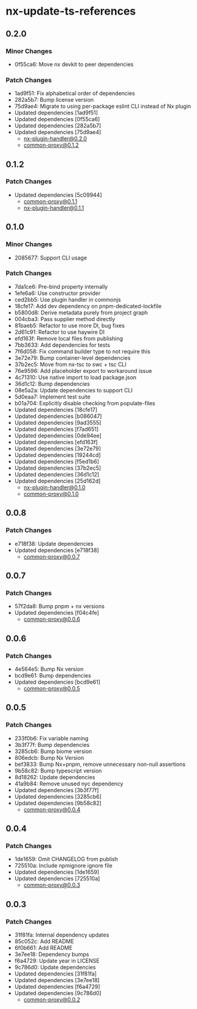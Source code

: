 # nx-update-ts-references

## 0.2.0

### Minor Changes

- 0f55ca6: Move nx devkit to peer dependencies

### Patch Changes

- 1ad9f51: Fix alphabetical order of dependencies
- 282a5b7: Bump license version
- 75d9ae4: Migrate to using per-package eslint CLI instead of Nx plugin
- Updated dependencies [1ad9f51]
- Updated dependencies [0f55ca6]
- Updated dependencies [282a5b7]
- Updated dependencies [75d9ae4]
  - nx-plugin-handler@0.2.0
  - common-proxy@0.1.2

## 0.1.2

### Patch Changes

- Updated dependencies [5c09944]
  - common-proxy@0.1.1
  - nx-plugin-handler@0.1.1

## 0.1.0

### Minor Changes

- 2085677: Support CLI usage

### Patch Changes

- 7da1ce6: Pre-bind property internally
- 1efe6a6: Use constructor provider
- ced2bb5: Use plugin handler in commonjs
- 18cfe17: Add dev dependency on pnpm-dedicated-lockfile
- b5800d8: Derive metadata purely from project graph
- 004cba3: Pass supplier method directly
- 81baeb5: Refactor to use more DI, bug fixes
- 2d61c91: Refactor to use haywire DI
- efd163f: Remove local files from publishing
- 7bb3633: Add dependencies for tests
- 7f6d058: Fix command builder type to not require this
- 3e72e79: Bump container-level dependencies
- 37b2ec5: Move from nx-tsc to swc + tsc CLI
- 76e9596: Add placeholder export to workaround issue
- 4c71310: Use native import to load package.json
- 36d1c12: Bump dependencies
- 08e5a2a: Update dependencies to support CLI
- 5d0eaa7: Implement test suite
- b01a704: Explicitly disable checking from populate-files
- Updated dependencies [18cfe17]
- Updated dependencies [b086047]
- Updated dependencies [9ad3555]
- Updated dependencies [f7ad651]
- Updated dependencies [0de94ee]
- Updated dependencies [efd163f]
- Updated dependencies [3e72e79]
- Updated dependencies [19244cd]
- Updated dependencies [f5ed1b6]
- Updated dependencies [37b2ec5]
- Updated dependencies [36d1c12]
- Updated dependencies [25d162d]
  - nx-plugin-handler@0.1.0
  - common-proxy@0.1.0

## 0.0.8

### Patch Changes

- e718f38: Update dependencies
- Updated dependencies [e718f38]
  - common-proxy@0.0.7

## 0.0.7

### Patch Changes

- 57f2da8: Bump pnpm + nx versions
- Updated dependencies [f04c4fe]
  - common-proxy@0.0.6

## 0.0.6

### Patch Changes

- 4e564e5: Bump Nx version
- bcd9e61: Bump dependencies
- Updated dependencies [bcd9e61]
  - common-proxy@0.0.5

## 0.0.5

### Patch Changes

- 233f0b6: Fix variable naming
- 3b3f77f: Bump dependencies
- 3285cb6: Bump biome version
- 806edcb: Bump Nx Version
- bef3833: Bump Nx+pnpm, remove unnecessary non-null assertions
- 9b58c82: Bump typescript version
- 8d18262: Update dependencies
- 41a9b84: Remove unused nyc dependency
- Updated dependencies [3b3f77f]
- Updated dependencies [3285cb6]
- Updated dependencies [9b58c82]
  - common-proxy@0.0.4

## 0.0.4

### Patch Changes

- 1de1659: Omit CHANGELOG from publish
- 725510a: Include npmignore ignore file
- Updated dependencies [1de1659]
- Updated dependencies [725510a]
  - common-proxy@0.0.3

## 0.0.3

### Patch Changes

- 31f81fa: Internal dependency updates
- 85c052c: Add README
- 6f0b661: Add README
- 3e7ee18: Dependency bumps
- f6a4729: Update year in LICENSE
- 9c786d0: Update dependencies
- Updated dependencies [31f81fa]
- Updated dependencies [3e7ee18]
- Updated dependencies [f6a4729]
- Updated dependencies [9c786d0]
  - common-proxy@0.0.2

